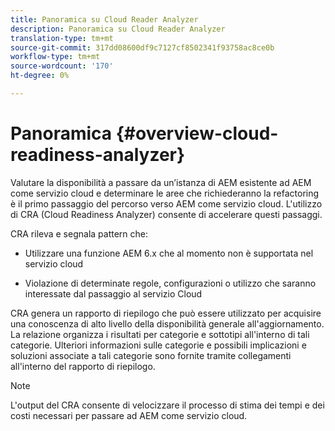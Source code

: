 ```yaml
---
title: Panoramica su Cloud Reader Analyzer
description: Panoramica su Cloud Reader Analyzer
translation-type: tm+mt
source-git-commit: 317dd08600df9c7127cf8502341f93758ac8ce0b
workflow-type: tm+mt
source-wordcount: '170'
ht-degree: 0%

---
```



# Panoramica {#overview-cloud-readiness-analyzer}

Valutare la disponibilità a passare da un’istanza di AEM esistente ad AEM come servizio cloud e determinare le aree che richiederanno la refactoring è il primo passaggio del percorso verso AEM come servizio cloud. L&#39;utilizzo di CRA (Cloud Readiness Analyzer) consente di accelerare questi passaggi.

CRA rileva e segnala pattern che:

* Utilizzare una funzione AEM 6.x che al momento non è supportata nel servizio cloud

* Violazione di determinate regole, configurazioni o utilizzo che saranno interessate dal passaggio al servizio Cloud

CRA genera un rapporto di riepilogo che può essere utilizzato per acquisire una conoscenza di alto livello della disponibilità generale all&#39;aggiornamento.  La relazione organizza i risultati per categorie e sottotipi all&#39;interno di tali categorie. Ulteriori informazioni sulle categorie e possibili implicazioni e soluzioni associate a tali categorie sono fornite tramite collegamenti all&#39;interno del rapporto di riepilogo.

>[!NOTE]
>L&#39;output del CRA consente di velocizzare il processo di stima dei tempi e dei costi necessari per passare ad AEM come servizio cloud.